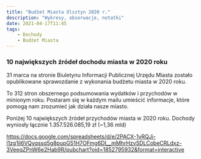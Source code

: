 ```yaml
---
title: "Budżet Miasta Olsztyn 2020 r."
description: "Wykresy, obserwacje, notatki"
date: 2021-04-17T11:45
tags: 
    - Dochody
    - Budżet Miasta
---
```


### 10 największych źródeł dochodu miasta w 2020 roku

31 marca na stronie Biuletynu Informacji Publicznej Urzędu Miasta zostało opublikowane sprawozdanie z wykonania budżetu miasta w 2020 roku. 

To 312 stron obszernego podsumowania wydatków i przychodów w minionym roku. Postaram się w każdym mailu umieścić informacje, które pomogą nam zrozumieć jak działa nasze miasto.

Poniżej 10 największych źródeł przychodów miasta w 2020 roku. Dochody wyniosły łącznie 1.357.526.085,19 zł (~1,36 mld)


https://docs.google.com/spreadsheets/d/e/2PACX-1vRQJi-l1zg1li6VQyqssq5g8pupG51H7OFmg6DI__mMhrHzvSDLCobeCRLdxz-3VeeqZPnW6e2Hab9R/pubchart?oid=1852795932&format=interactive

